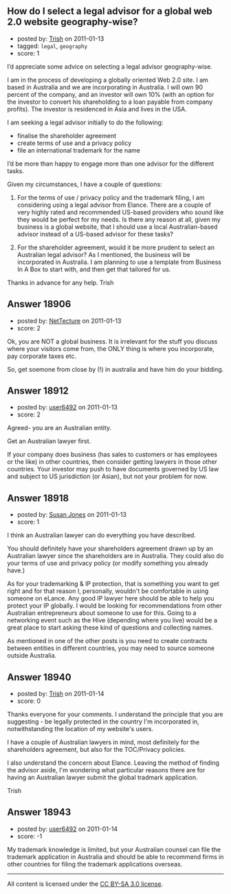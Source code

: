## How do I select a legal advisor for a global web 2.0 website geography-wise?

- posted by: [Trish](https://stackexchange.com/users/-1/5562-trish) on 2011-01-13
- tagged: `legal`, `geography`
- score: 1

I’d appreciate some advice on selecting a legal advisor geography-wise.

I am in the process of developing a globally oriented Web 2.0 site. I am based in Australia and we are incorporating in Australia. I will own 90 percent of the company, and an investor will own 10% (with an option for the investor to convert his shareholding to a loan payable from company profits). The investor is residenced in Asia and lives in the USA.

I am seeking a legal advisor initially to do the following:

- finalise the shareholder agreement
- create terms of use and a privacy policy
- file an international trademark for the name

I’d be more than happy to engage more than one advisor for the different tasks.

Given my circumstances, I have a couple of questions:

1. For the terms of use / privacy policy and the trademark filing, I am considering using a legal advisor from Elance. There are a couple of very highly rated and recommended US-based providers who sound like they would be perfect for my needs. Is there any reason at all, given my business is a global website, that I should use a local Australian-based advisor instead of a US-based advisor for these tasks?

2. For the shareholder agreement, would it be more prudent to select an Australian legal advisor? As I mentioned, the business will be incorporated in Australia. I am planning to use a template from Business In A Box to start with, and then get that tailored for us.

Thanks in advance for any help. Trish



## Answer 18906

- posted by: [NetTecture](https://stackexchange.com/users/-1/3350-nettecture) on 2011-01-13
- score: 2

Ok, you are NOT a global business. It is irrelevant for the stuff you discuss where your visitors come from, the ONLY thing is where you incorporate, pay corporate taxes etc.

So, get soemone from close by (!) in australia and have him do your bidding.


## Answer 18912

- posted by: [user6492](https://stackexchange.com/users/-1/6492-user6492) on 2011-01-13
- score: 2

Agreed- you are an Australian entity.

Get an Australian lawyer first.  

If your company does business (has sales to customers or has employees or the like) in other countries, then consider getting lawyers in those other countries.  Your investor may push to have documents governed by US law and subject to US jurisdiction (or Asian), but not your problem for now.


## Answer 18918

- posted by: [Susan Jones](https://stackexchange.com/users/-1/2737-susan-jones) on 2011-01-13
- score: 1

I think an Australian lawyer can do everything you have described.

You should definitely have your shareholders agreement drawn up by an Australian lawyer since the shareholders are in Australia. They could also do your terms of use and privacy policy (or modify something you already have.)

As for your trademarking & IP protection, that is something you want to get right and for that reason I, personally, wouldn't be comfortable in using someone on eLance. Any good IP lawyer here should be able to help you protect your IP globally. I would be looking for recommendations from other Australian entrepreneurs about someone to use for this. Going to a networking event such as the Hive (depending where you live) would be a great place to start asking these kind of questions and collecting names.

As mentioned in one of the other posts is you need to create contracts between entities in different countries, you may need to source someone outside Australia. 




## Answer 18940

- posted by: [Trish](https://stackexchange.com/users/-1/5562-trish) on 2011-01-14
- score: 0

Thanks everyone for your comments. I understand the principle that you are suggesting - be legally protected in the country I'm incorporated in, notwithstanding the location of my website's users.

I have a couple of Australian lawyers in mind, most definitely for the shareholders agreement, but also for the TOC/Privacy policies.

I also understand the concern about Elance. Leaving the method of finding the advisor aside, I'm wondering what particular reasons there are for having an Australian lawyer submit the global tradmark application.

Trish


## Answer 18943

- posted by: [user6492](https://stackexchange.com/users/-1/6492-user6492) on 2011-01-14
- score: -1

My trademark knowledge is limited, but your Australian counsel can file the trademark application in Australia and should be able to recommend firms in other countries for filing the trademark applications overseas.



---

All content is licensed under the [CC BY-SA 3.0 license](https://creativecommons.org/licenses/by-sa/3.0/).

